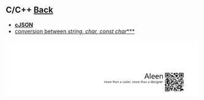 ## C/C++ [Back](./../ProgrammingMenu.md)

* [**cJSON**](./CJson/CJson.md)
* [conversion between **string, char*, const char****]()

<a href="http://aleen42.github.io/" target="_blank" ><img src="./../../pic/tail.gif"></a>
